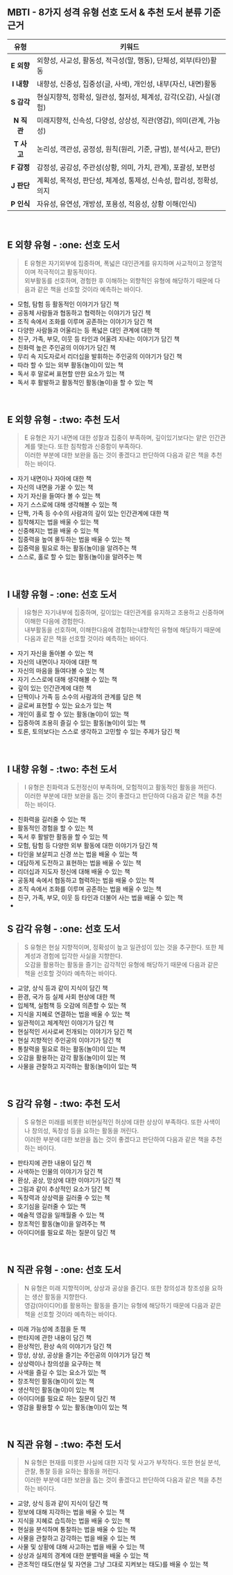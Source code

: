 <h2>MBTI - 8가지 성격 유형 선호 도서 & 추천 도서 분류 기준 근거</h2>

| 유형 | 키워드 |
| :---: | ----- |
| <b>E 외향</b> | 외향성, 사교성, 활동성, 적극성(말, 행동), 단체성, 외부(타인)활동 |
| <b>I 내향</b> | 내향성, 신중성, 집중성(글, 사색), 개인성, 내부(자신, 내면)활동 |
| <b>S 감각</b> | 현실지향적, 정확성, 일관성, 철저성, 체계성, 감각(오감), 사실(경험) |
| <b>N 직관</b> | 미래지향적, 신속성, 다양성, 상상성, 직관(영감), 의미(관계, 가능성) |
| <b>T 사고</b> | 논리성, 객관성, 공정성, 원칙(원리, 기준, 규범), 분석(사고, 판단) |
| <b>F 감정</b> | 감정성, 공감성, 주관성(상황, 의미, 가치, 관계), 포괄성, 보편성 |
| <b>J 판단</b> | 계획성, 목적성, 판단성, 체계성, 통제성, 신속성, 합리성, 정확성, 의지 |
| <b>P 인식</b> | 자유성, 유연성, 개방성, 포용성, 적응성, 상황 이해(인식) |

<br>
<h2>E 외향 유형 - :one: 선호 도서</h2>

> E 유형은 자기외부에 집중하며, 폭넓은 대인관계를 유지하며 사교적이고 정열적이며 적극적이고 활동적이다. <br>
> 외부활동를 선호하며, 경험한 후 이해하는 외향적인 유형에 해당하기 때문에 다음과 같은 책을 선호할 것이라 예측하는 바이다.
- 모험, 탐험 등 활동적인 이야기가 담긴 책
- 공동체 사람들과 협동하고 협력하는 이야기가 담긴 책
- 조직 속에서 조화를 이루며 공존하는 이야기가 담긴 책
- 다양한 사람들과 어울리는 등 폭넓은 대인 관계에 대한 책
- 친구, 가족, 부모, 이웃 등 타인과 어울려 지내는 이야기가 담긴 책
- 친화력 높은 주인공의 이야기가 담긴 책
- 무리 속 지도자로서 리더십을 발휘하는 주인공의 이야기가 담긴 책
- 따라 할 수 있는 외부 활동(놀이)이 있는 책
- 독서 후 말로써 표현할 만한 요소가 있는 책
- 독서 후 활발하고 활동적인 활동(놀이)을 할 수 있는 책

<br>
<h2>E 외향 유형 - :two: 추천 도서</h2>

> E 유형은 자기 내면에 대한 성찰과 집중이 부족하며, 깊이있기보다는 얕은 인간관계를 맺는다. 또한 침착함과 신중함이 부족하다. <br>
> 이러한 부분에 대한 보완을 돕는 것이 좋겠다고 판단하여 다음과 같은 책을 추천하는 바이다.
- 자기 내면이나 자아에 대한 책
- 자신의 내면을 가꿀 수 있는 책
- 자기 자신을 들여다 볼 수 있는 책
- 자기 스스로에 대해 생각해볼 수 있는 책
- 단짝, 가족 등 수수의 사람과의 깊이 있는 인간관계에 대한 책
- 침착해지는 법을 배울 수 있는 책
- 신중해지는 법을 배울 수 있는 책
- 집중력을 높여 몰두하는 법을 배울 수 있는 책
- 집중력을 필요로 하는 활동(놀이)을 알려주는 책
- 스스로, 홀로 할 수 있는 활동(놀이)을 알려주는 책

<br>
<h2>I 내향 유형 - :one: 선호 도서</h2>

> I유형은 자기내부에 집중하며, 깊이있는 대인관계를 유지하고 조용하고 신중하며 이해한 다음에 경험한다. <br>
> 내부활동을 선호하며, 이해한다음에 경험하는내향적인 유형에 해당하기 때문에 다음과 같은 책을 선호할 것이라 예측하는 바이다.
- 자기 자신을 돌아볼 수 있는 책
- 자신의 내면이나 자아에 대한 책
- 자신의 마음을 들여다볼 수 있는 책
- 자기 스스로에 대해 생각해볼 수 있는 책
- 깊이 있는 인간관계에 대한 책
- 단짝이나 가족 등 소수의 사람과의 관계를 담은 책
- 글로써 표현할 수 있는 요소가 있는 책
- 개인이 홀로 할 수 있는 활동(놀이)이 있는 책
- 집중하여 조용히 즐길 수 있는 활동(놀이)이 있는 책
- 토론, 토의보다는 스스로 생각하고 고민할 수 있는 주제가 담긴 책

<br>
<h2>I 내향 유형 - :two: 추천 도서</h2>

> I 유형은 친화력과 도전정신이 부족하며, 모험적이고 활동적인 활동을 꺼린다.  <br>
> 이러한 부분에 대한 보완을 돕는 것이 좋겠다고 판단하여 다음과 같은 책을 추천하는 바이다.
- 친화력을 길러줄 수 있는 책
- 활동적인 경험을 할 수 있는 책
- 독서 후 활발한 활동을 할 수 있는 책
- 모험, 탐험 등 다양한 외부 활동에 대한 이야기가 담긴 책
- 타인을 보살피고 신경 쓰는 법을 배울 수 있는 책
- 대담하게 도전하고 표현하는 법을 배울 수 있는 책
- 리더십과 지도자 정신에 대해 배울 수 있는 책
- 공동체 속에서 협동하고 협력하는 법을 배울 수 있는 책
- 조직 속에서 조화를 이루며 공존하는 법을 배울 수 있는 책
- 친구, 가족, 부모, 이웃 등 타인과 더불어 사는 법을 배울 수 있는 책
- <br>
<h2>S 감각 유형 - :one: 선호 도서</h2>

> S 유형은 현실 지향적이며, 정확성이 높고 일관성이 있는 것을 추구한다. 또한 체계성과 경험에 입각한 사실을 지향한다. <br>
> 오감을 활용하는 활동을 즐기는 감각적인 유형에 해당하기 때문에 다음과 같은 책을 선호할 것이라 예측하는 바이다.
- 교양, 상식 등과 같이 지식이 담긴 책
- 환경, 국가 등 실제 사회 현상에 대한 책
- 입체책, 실험책 등 오감에 의존할 수 있는 책
- 지식을 지혜로 연결하는 법을 배울 수 있는 책
- 일관적이고 체계적인 이야기가 담긴 책
- 현실적인 서사로써 전개되는 이야기가 담긴 책
- 현실 지향적인 주인공의 이야기가 담긴 책
- 통찰력을 필요로 하는 활동(놀이)이 있는 책
- 오감을 활용하는 감각 활동(놀이)이 있는 책
- 사물을 관찰하고 지각하는 활동(놀이)이 있는 책

<br>
<h2>S 감각 유형 - :two: 추천 도서</h2>

> S 유형은 미래를 비롯한 비현실적인 허상에 대한 상상이 부족하다. 또한 사색이나 창의성, 독창성 등을 요하는 활동을 꺼린다. <br>
> 이러한 부분에 대한 보완을 돕는 것이 좋겠다고 판단하여 다음과 같은 책을 추천하는 바이다.
- 판타지에 관한 내용이 담긴 책
- 사색하는 인물의 이야기가 담긴 책
- 환상, 공상, 망상에 대한 이야기가 담긴 책
- 그림과 같이 추상적인 요소가 담긴 책
- 독창력과 상상력을 길러줄 수 있는 책
- 호기심을 길러줄 수 있는 책
- 예술적 영감을 일깨월줄 수 있는 책
- 창조적인 활동(놀이)을 알려주는 책
- 아이디어를 필요로 하는 질문이 담긴 책

<br>
<h2>N 직관 유형 - :one: 선호 도서</h2>

> N 유형은 미래 지향적이며, 상상과 공상을 즐긴다. 또한 창의성과 창조성을 요하는 생산 활동을 지향한다. <br>
> 영감(아이디어)를 활용하는 활동을 즐기는 유형에 해당하기 때문에 다음과 같은 책을 선호할 것이라 예측하는 바이다.
- 미래 가능성에 초점을 둔 책
- 판타지에 관한 내용이 담긴 책
- 환상적인, 환상 속의 이야기가 담긴 책
- 망상, 상상, 공상을 즐기는 주인공의 이야기가 담긴 책
- 상상력이나 창의성을 요구하는 책
- 사색을 즐길 수 있는 요소가 있는 책
- 창조적인 활동(놀이)이 있는 책
- 생산적인 활동(놀이)이 있는 책
- 아이디어를 필요로 하는 질문이 담긴 책
- 영감을 활용할 수 있는 활동(놀이)이 있는 책

<br>
<h2>N 직관 유형 - :two: 추천 도서</h2>

> N 유형은 현재를 미롯한 사실에 대한 지각 및 사고가 부작하다. 또한 현실 분석, 관찰, 통찰 등을 요하는 활동을 꺼린다. <br>
> 이러한 부분에 대한 보완을 돕는 것이 좋겠다고 판단하여 다음과 같은 책을 추천하는 바이다.
- 교양, 상식 등과 같이 지식이 담긴 책
- 정보에 대해 지각하는 법을 배울 수 있는 책
- 지식을 지혜로 습득하는 법을 배울 수 있는 책
- 현실을 분석하며 통찰하는 법을 배울 수 있는 책
- 사물을 관찰하고 감각하는 법을 배울 수 있는 책
- 사물 및 상황에 대해 사고하는 법을 배울 수 있는 책
- 상상과 실제의 경계에 대한 분별력을 배울 수 있는 책
- 관조적인 태도(현실 및 자연을 그냥 그대로 지켜보는 태도)를 배울 수 있는 책
